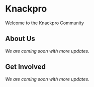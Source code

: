 # Knackpro

Welcome to the Knackpro Community

## About Us
_We are coming soon with more updates._

## Get Involved

_We are coming soon with more updates._
